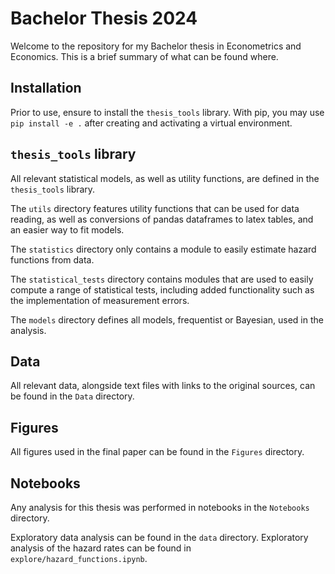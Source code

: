 # Bachelor Thesis 2024

Welcome to the repository for my Bachelor thesis in Econometrics and Economics. This is a brief summary of what can be found where.

## Installation

Prior to use, ensure to install the `thesis_tools` library. With pip, you may use `pip install -e .` after creating and activating a virtual environment.

## `thesis_tools` library
All relevant statistical models, as well as utility functions, are defined in the `thesis_tools` library. 

The `utils` directory features utility functions that can be used for data reading, as well as conversions of pandas dataframes to latex tables, and an easier way to fit models.

The `statistics` directory only contains a module to easily estimate hazard functions from data.

The `statistical_tests` directory contains modules that are used to easily compute a range of statistical tests, including added functionality such as the implementation of measurement errors.

The `models` directory defines all models, frequentist or Bayesian, used in the analysis.

## Data
All relevant data, alongside text files with links to the original sources, can be found in the `Data` directory.

## Figures
All figures used in the final paper can be found in the `Figures` directory.

## Notebooks
Any analysis for this thesis was performed in notebooks in the `Notebooks` directory.

Exploratory data analysis can be found in the `data` directory. Exploratory analysis of the hazard rates can be found in `explore/hazard_functions.ipynb`. 
